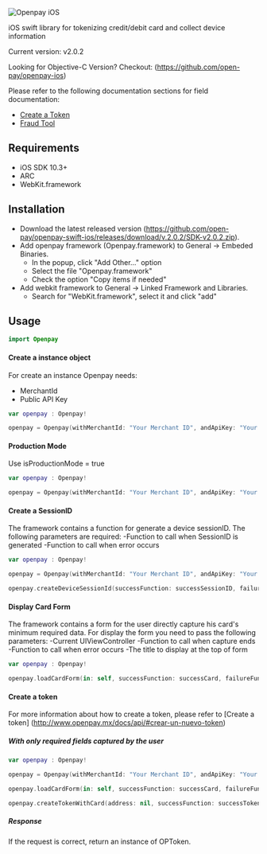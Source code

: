 ![Openpay iOS](http://www.openpay.mx/img/github/ios.jpg)

iOS swift library for tokenizing credit/debit card and collect device information

Current version: v2.0.2

Looking for Objective-C Version? Checkout: (https://github.com/open-pay/openpay-ios)

Please refer to the following documentation sections for field documentation:
* [Create a Token](http://www.openpay.mx/docs/api/#crear-un-nuevo-token)
* [Fraud Tool](http://www.openpay.mx/docs/fraud-tool.html)

## Requirements

- iOS SDK 10.3+
- ARC
- WebKit.framework

## Installation

- Download the latest released version (https://github.com/open-pay/openpay-swift-ios/releases/download/v.2.0.2/SDK-v2.0.2.zip).
- Add openpay framework (Openpay.framework) to General -> Embeded Binaries.
	- In the popup, click "Add Other..." option
	- Select the file "Openpay.framework"
	- Check the option "Copy items if needed"
- Add webkit framework to General -> Linked Framework and Libraries.
	- Search for "WebKit.framework", select it and click "add"

## Usage

```swift
import Openpay
```

#### Create a instance object

For create an instance Openpay needs:
- MerchantId
- Public API Key

```swift
var openpay : Openpay!

openpay = Openpay(withMerchantId: "Your Merchant ID", andApiKey: "Your Private Key", isProductionMode: false, isDebug: false)
```

#### Production Mode

Use isProductionMode = true

```swift
var openpay : Openpay!

openpay = Openpay(withMerchantId: "Your Merchant ID", andApiKey: "Your Private Key", isProductionMode: true, isDebug: false)
```

#### Create a SessionID

The framework contains a function for generate a device sessionID.
The following parameters are required:
-Function to call when SessionID is generated
-Function to call when error occurs

```swift
var openpay : Openpay!

openpay = Openpay(withMerchantId: "Your Merchant ID", andApiKey: "Your Private Key", isProductionMode: true, isDebug: false)

openpay.createDeviceSessionId(successFunction: successSessionID, failureFunction: failSessionID)
```

#### Display Card Form

The framework contains a form for the user directly capture his card's minimum required data.
For display the form you need to pass the following parameters:
-Current UIViewController
-Function to call when capture ends
-Function to call when error occurs
-The title to display at the top of form

```swift
var openpay : Openpay!

openpay.loadCardForm(in: self, successFunction: successCard, failureFunction: failCard, formTitle: "Openpay")
```

#### Create a token

For more information about how to create a token, please refer to [Create a token] (http://www.openpay.mx/docs/api/#crear-un-nuevo-token)

##### With only required fields captured by the user

```swift
var openpay : Openpay!

openpay = Openpay(withMerchantId: "Your Merchant ID", andApiKey: "Your Private Key", isProductionMode: true, isDebug: false)

openpay.loadCardForm(in: self, successFunction: successCard, failureFunction: failCard, formTitle: "Openpay")

openpay.createTokenWithCard(address: nil, successFunction: successToken, failureFunction: failToken)

```

##### Response

If the request is correct, return an instance of OPToken.
